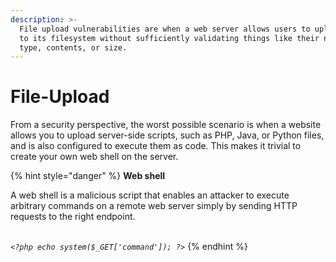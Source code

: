 ```yaml
---
description: >-
  File upload vulnerabilities are when a web server allows users to upload files
  to its filesystem without sufficiently validating things like their name,
  type, contents, or size.
---
```


# File-Upload

From a security perspective, the worst possible scenario is when a website allows you to upload server-side scripts, such as PHP, Java, or Python files, and is also configured to execute them as code. This makes it trivial to create your own web shell on the server.

{% hint style="danger" %}
**Web shell**

A web shell is a malicious script that enables an attacker to execute arbitrary commands on a remote web server simply by sending HTTP requests to the right endpoint.

\
_`<?php echo system($_GET['command']); ?>`_
{% endhint %}

